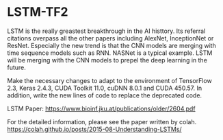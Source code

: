 # LSTM-TF2

LSTM is the really greastest breakthrough in the AI histtory. Its referral citations overpass all the other papers including 
AlexNet, InceptionNet or ResNet. Especially the new trend is that the CNN models are merging with time sequence models such 
as RNN. NASNet is a typical example. LSTM will be merging with the CNN models to prepel the deep learning in the future. 

Make the necessary changes to adapt to the environment of TensorFlow 2.3, Keras 2.4.3, CUDA Toolkit 11.0, cuDNN 8.0.1 and CUDA 
450.57. In addition, write the new lines of code to replace the deprecated code.

LSTM Paper: 
https://www.bioinf.jku.at/publications/older/2604.pdf

For the detailed information, please see the paper written by colah. 
https://colah.github.io/posts/2015-08-Understanding-LSTMs/
